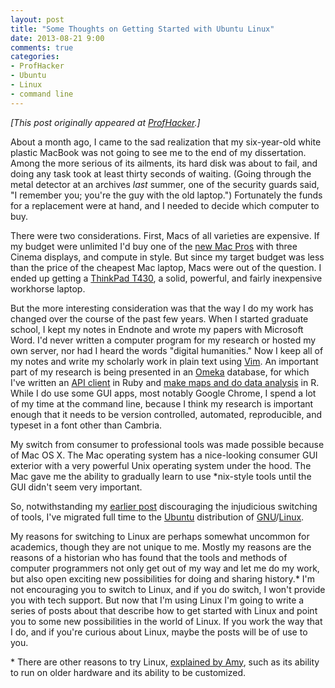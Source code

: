 ```yaml
---
layout: post
title: "Some Thoughts on Getting Started with Ubuntu Linux"
date: 2013-08-21 9:00
comments: true
categories: 
- ProfHacker
- Ubuntu
- Linux
- command line
---
```


*[This post originally appeared at [ProfHacker][].]*

About a month ago, I came to the sad realization that my six-year-old
white plastic MacBook was not going to see me to the end of my
dissertation. Among the more serious of its ailments, its hard disk was
about to fail, and doing any task took at least thirty seconds of
waiting. (Going through the metal detector at an archives *last* summer,
one of the security guards said, "I remember you; you're the guy with
the old laptop.") Fortunately the funds for a replacement were at hand,
and I needed to decide which computer to buy.

There were two considerations. First, Macs of all varieties are
expensive. If my budget were unlimited I'd buy one of the [new Mac
Pros][] with three Cinema displays, and compute in style. But since my
target budget was less than the price of the cheapest Mac laptop, Macs
were out of the question. I ended up getting a [ThinkPad T430][], a
solid, powerful, and fairly inexpensive workhorse laptop.

But the more interesting consideration was that the way I do my work has
changed over the course of the past few years. When I started graduate
school, I kept my notes in Endnote and wrote my papers with Microsoft
Word. I'd never written a computer program for my research or hosted my
own server, nor had I heard the words "digital humanities." Now I keep
all of my notes and write my scholarly work in plain text using [Vim][].
An important part of my research is being presented in an [Omeka][]
database, for which I've written an [API client][] in Ruby and [make
maps and do data analysis][] in R. While I do use some GUI apps, most
notably Google Chrome, I spend a lot of my time at the command line,
because I think my research is important enough that it needs to be
version controlled, automated, reproducible, and typeset in a font other
than Cambria.

My switch from consumer to professional tools was made possible because
of Mac OS X. The Mac operating system has a nice-looking consumer GUI
exterior with a very powerful Unix operating system under the hood. The
Mac gave me the ability to gradually learn to use \*nix-style tools
until the GUI didn't seem very important.

So, notwithstanding my [earlier post][] discouraging the injudicious
switching of tools, I've migrated full time to the [Ubuntu][]
distribution of [GNU][]/[Linux][].

My reasons for switching to Linux are perhaps somewhat uncommon for
academics, though they are not unique to me. Mostly my reasons are the
reasons of a historian who has found that the tools and methods of
computer programmers not only get out of my way and let me do my work,
but also open exciting new possibilities for doing and sharing
history.\* I'm not encouraging you to switch to Linux, and if you do
switch, I won't provide you with tech support. But now that I'm using
Linux I'm going to write a series of posts about that describe how to
get started with Linux and point you to some new possibilities in the
world of Linux. If you work the way that I do, and if you're curious
about Linux, maybe the posts will be of use to you.

\* There are other reasons to try Linux, [explained by Amy][], such as
its ability to run on older hardware and its ability to be customized.

  [ProfHacker]: http://chronicle.com/blogs/profhacker/some-thoughts-on-getting-started-with-ubuntu-linux/51663
  [new Mac Pros]: http://www.apple.com/mac-pro/
  [ThinkPad T430]: https://www.amazon.com/dp/B00BFFAWHK/ref=as_li_ss_til?tag=thebacgla-20&camp=0&creative=0&linkCode=as4&creativeASIN=B00BFFAWHK&adid=1G67D7FAXT0YD88RCA5S&
  [Vim]: http://www.vim.org/
  [Omeka]: http://omeka.org/
  [API client]: https://github.com/lmullen/omeka_client
  [make maps and do data analysis]: https://github.com/lmullen/demographics-religion
  [earlier post]: http://chronicle.com/blogs/profhacker/how-to-make-prudent-choices-about-your-tools/51261
  [Ubuntu]: http://www.ubuntu.com/
  [GNU]: http://www.gnu.org/
  [Linux]: http://en.wikipedia.org/wiki/Linux
  [explained by Amy]: http://chronicle.com/blogs/profhacker/why-wexperiment-with-linux/43798

